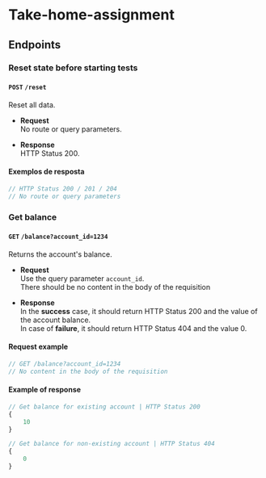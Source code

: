 # Take-home-assignment

## **Endpoints**

### **Reset state before starting tests**

#### `POST` `/reset`

Reset all data.

-   **Request**  
    No route or query parameters.

-   **Response**  
    HTTP Status 200.  

#### **Exemplos de resposta**

```javascript
// HTTP Status 200 / 201 / 204
// No route or query parameters
```

### **Get balance**

#### `GET` `/balance?account_id=1234`

Returns the account's balance.

-   **Request**  
    Use the query parameter `account_id`.  
    There should be no content in the body of the requisition

-   **Response**  
    In the **success** case, it should return HTTP Status 200 and the value of the account balance.  
    In case of **failure**, it should return HTTP Status 404 and the value 0. 

#### **Request example**
```javascript
// GET /balance?account_id=1234
// No content in the body of the requisition
```

#### **Example of response**

```javascript
// Get balance for existing account | HTTP Status 200  
{
    10
}
```
```javascript
// Get balance for non-existing account | HTTP Status 404
{
    0
}
```